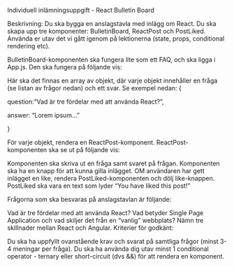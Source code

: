 Individuell inlämningsuppgift - React Bulletin Board

 

Beskrivning: Du ska bygga en anslagstavla med inlägg om React. Du ska skapa upp tre komponenter: BulletinBoard, ReactPost och PostLiked. Använda er utav det vi gått igenom på lektionerna (state, props, conditional rendering etc).

 

BulletinBoard-komponenten ska fungera lite som ett FAQ, och ska ligga i App.js. Den ska fungera på följande vis:

Här ska det finnas en array av objekt, där varje objekt innehåller en fråga (se listan av frågor nedan) och ett svar. Se exempel nedan:
{

question:”Vad är tre fördelar med att använda React?”,

answer: “Lorem ipsum...”

}

För varje objekt, rendera en ReactPost-komponent.
ReactPost-komponenten ska se ut på följande vis:

Komponenten ska skriva ut en fråga samt svaret på frågan.
Komponenten ska ha en knapp för att kunna gilla inlägget.
OM användaren har gett inlägget en like, rendera PostLiked-komponenten och dölj like-knappen. 
PostLiked ska vara en text som lyder “You have liked this post!”

Frågorna som ska besvaras på anslagstavlan är följande:

Vad är tre fördelar med att använda React?
Vad betyder Single Page Application och vad skiljer det från en “vanlig” webbplats?
Nämn tre skillnader mellan React och Angular.
Kriterier för godkänt:

 

Du ska ha uppfyllt ovanstående krav och svarat på samtliga frågor (minst 3-4 meningar per fråga).
Du ska ha använda dig utav minst 1 conditional operator - ternary eller short-circuit (dvs &&) för att rendera en komponent.
